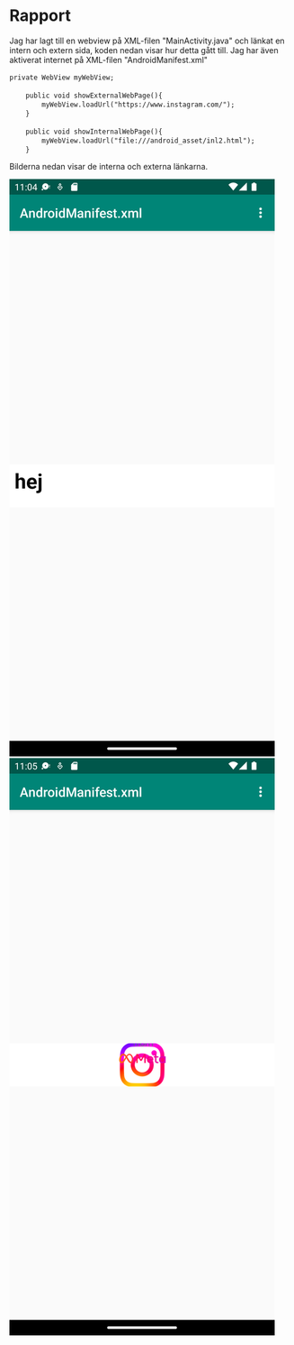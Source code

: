 
# Rapport

Jag har lagt till en webview på XML-filen "MainActivity.java" och länkat en intern och extern sida, koden nedan visar hur detta gått till. Jag har även aktiverat internet på XML-filen "AndroidManifest.xml"
```
private WebView myWebView;

    public void showExternalWebPage(){
        myWebView.loadUrl("https://www.instagram.com/");
    }

    public void showInternalWebPage(){
        myWebView.loadUrl("file:///android_asset/inl2.html");
    }

```

Bilderna nedan visar de interna och externa länkarna.

![](Screenshot2.png)
![](Screenshot3.png)

